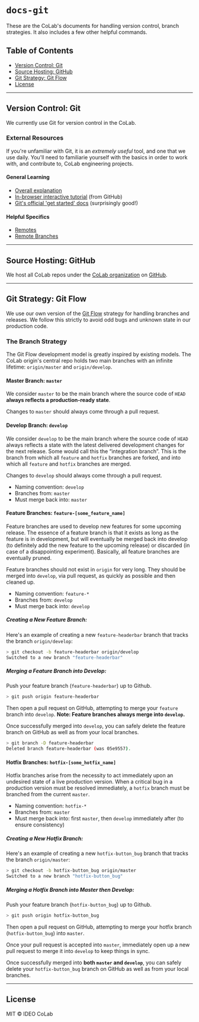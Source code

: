 # `docs-git`
These are the CoLab's documents for handling version control, branch strategies. It also includes a few other helpful commands.

## Table of Contents

- [Version Control: Git](#git)
- [Source Hosting: GitHub](#github)
- [Git Strategy: Git Flow](#gitflow)
- [License](#license)

------------------------------

## <a name="git"></a>Version Control: Git

We currently use Git for version control in the CoLab.

### External Resources

If you're unfamiliar with Git, it is an *extremely useful* tool, and one that we use daily. You'll need to familiarie yourself with the basics in order to work with, and contribute to, CoLab engineering projects.

#### General Learning
- [Overall explanation](https://betterexplained.com/articles/aha-moments-when-learning-git/)
- [In-browser interactive tutorial](https://try.github.io/levels/1/challenges/1) (from GitHub)
- [Git's official 'get started' docs](https://git-scm.com/documentation) (surprisingly good!)

#### Helpful Specifics
- [Remotes](https://git-scm.com/book/en/v2/Git-Basics-Working-with-Remotes)
- [Remote Branches](https://git-scm.com/book/en/v2/Git-Branching-Remote-Branches) 

------------------------------

## <a name="github"></a>Source Hosting: GitHub

We host all CoLab repos under the [CoLab organization](https://github.com/IDEO-coLAB) on [GitHub](https://github.com/).

------------------------------

## <a name="gitflow"></a>Git Strategy: Git Flow

We use our own version of the [Git Flow](http://nvie.com/posts/a-successful-git-branching-model/) strategy for handling branches and releases. We follow this strictly to avoid odd bugs and unknown state in our production code.

### The Branch Strategy

The Git Flow development model is greatly inspired by existing models. The CoLab origin's central repo holds two main branches with an infinite lifetime: `origin/master` and `origin/develop`.

#### Master Branch: `master`

We consider `master` to be the main branch where the source code of `HEAD` **always reflects a production-ready state**. 

Changes to `master` should always come through a pull request.

#### Develop Branch: `develop`

We consider `develop` to be the main branch where the source code of `HEAD` always reflects a state with the latest delivered development changes for the next release. Some would call this the “integration branch”. This is the branch from which all `feature` and `hotfix` branches are forked, and into which all `feature` and `hotfix` branches are merged.

Changes to `develop` should always come through a pull request.

- Naming convention: `develop`
- Branches from: `master`
- Must merge back into: `master`

#### Feature Branches: `feature-[some_feature_name]`

Feature branches are used to develop new features for some upcoming release. The essence of a feature branch is that it exists as long as the feature is in development, but will eventually be merged back into develop (to definitely add the new feature to the upcoming release) or discarded (in case of a disappointing experiment). Basically, all feature branches are eventually pruned.

Feature branches should not exist in `origin` for very long. They should be merged into `develop`, via pull request, as quickly as possible and then cleaned up.

- Naming convention: `feature-*`
- Branches from: `develop`
- Must merge back into: `develop`

##### Creating a New Feature Branch: 

Here's an example of creating a new `feature-headerbar` branch that tracks the branch `origin/develop`:

```sh
> git checkout -b feature-headerbar origin/develop
Switched to a new branch "feature-headerbar"
```

##### Merging a Feature Branch into Develop: 

Push your feature branch (`feature-headerbar`) up to Github.

```sh
> git push origin feature-headerbar
```

Then open a pull request on GitHub, attempting to merge your `feature` branch into `develop`. **Note: Feature branches always merge into `develop`.**

Once successfully merged into `develop`, you can safely delete the feature branch on GitHub as well as from your local branches.

```sh
> git branch -D feature-headerbar
Deleted branch feature-headerbar (was 05e9557).
```

#### Hotfix Branches: `hotfix-[some_hotfix_name]`

Hotfix branches arise from the necessity to act immediately upon an undesired state of a live production version. When a critical bug in a production version must be resolved immediately, a `hotfix` branch must be branched from the current `master`.

- Naming convention: `hotfix-*`
- Branches from: `master`
- Must merge back into: first `master`, then `develop` immediately after (to ensure consistency)

##### Creating a New Hotfix Branch: 

Here's an example of creating a new `hotfix-button_bug` branch that tracks the branch `origin/master`:

```sh
> git checkout -b hotfix-button_bug origin/master
Switched to a new branch "hotfix-button_bug"
```

##### Merging a Hotfix Branch into Master then Develop: 

Push your feature branch (`hotfix-button_bug`) up to Github.

```sh
> git push origin hotfix-button_bug
```

Then open a pull request on GitHub, attempting to merge your hotfix branch (`hotfix-button_bug`) into `master`.

Once your pull request is accepted into `master`, immediately open up a new pull request to merge it into `develop` to keep things in sync.

Once successfully merged into **both `master` and `develop`**, you can safely delete your `hotfix-button_bug` branch on GitHub as well as from your local branches.

------------------------------

## License

MIT © IDEO CoLab
